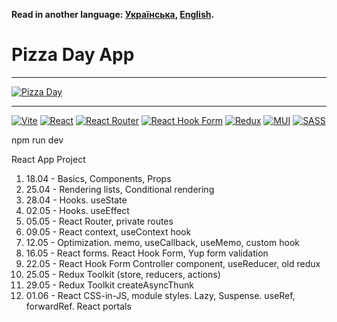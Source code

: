 **Read in another language: [Українська](README.ukr.md), [English](README.md).**

# Pizza Day App

---

[![Pizza Day](https://streamable.com/xyzzwc?src=player-page-share)](https://streamable.com/xyzzwc)

---

[![Vite](https://img.shields.io/badge/vite-%23646CFF.svg?style=for-the-badge&logo=vite&logoColor=white)](#)
[![React](https://img.shields.io/badge/react-%2320232a.svg?style=for-the-badge&logo=react&logoColor=%2361DAFB)](#)
[![React Router](https://img.shields.io/badge/React_Router-CA4245?style=for-the-badge&logo=react-router&logoColor=white)](#)
[![React Hook Form](https://img.shields.io/badge/React%20Hook%20Form-%23EC5990.svg?style=for-the-badge&logo=reacthookform&logoColor=white)](#)
[![Redux](https://img.shields.io/badge/redux-%23593d88.svg?style=for-the-badge&logo=redux&logoColor=white)](#)
[![MUI](https://img.shields.io/badge/MUI-%230081CB.svg?style=for-the-badge&logo=mui&logoColor=white)](#)
[![SASS](https://img.shields.io/badge/SASS-hotpink.svg?style=for-the-badge&logo=SASS&logoColor=white)](#)

npm run dev

React App Project

1. 18.04 - Basics, Components, Props
2. 25.04 - Rendering lists, Conditional rendering
3. 28.04 - Hooks. useState
4. 02.05 - Hooks. useEffect
5. 05.05 - React Router, private routes
6. 09.05 - React context, useContext hook
7. 12.05 - Optimization. memo, useCallback, useMemo, custom hook
8. 16.05 - React forms. React Hook Form, Yup form validation
9. 22.05 - React Hook Form Controller component, useReducer, old redux
10. 25.05 - Redux Toolkit (store, reducers, actions)
11. 29.05 - Redux Toolkit createAsyncThunk
12. 01.06 - React CSS-in-JS, module styles. Lazy, Suspense. useRef, forwardRef. React portals
